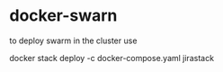# docker-swarn

to deploy swarm in the cluster use 

docker stack deploy -c docker-compose.yaml jirastack
